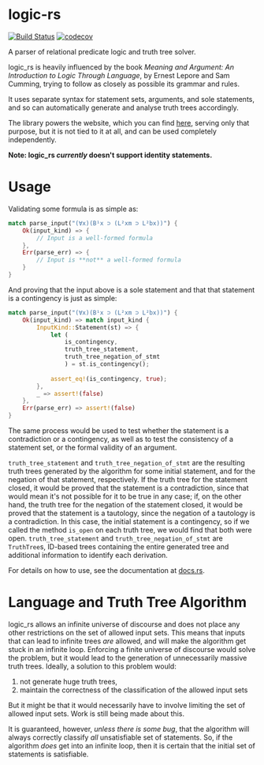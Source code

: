 # logic-rs
[![Build Status](https://travis-ci.org/ixjf/logic-rs.svg?branch=master)](https://travis-ci.org/ixjf/logic-rs)
[![codecov](https://codecov.io/gh/ixjf/logic-rs/branch/master/graph/badge.svg)](https://codecov.io/gh/ixjf/logic-rs)

A parser of relational predicate logic and truth tree solver.

logic_rs is heavily influenced by the book _Meaning and Argument:
An Introduction to Logic Through Language_, by Ernest Lepore and Sam Cumming, trying
to follow as closely as possible its grammar and rules.

It uses separate syntax for statement sets, arguments, and sole statements, and so
can automatically generate and analyse truth trees accordingly.

The library powers the website, which you can find [here](https://ixjf.github.io/logic-rs/),
serving only that purpose, but it is not tied to it at all, and can be used
completely independently.

**Note: logic_rs _currently_ doesn't support identity statements.**

# Usage
Validating some formula is as simple as:

```rust
match parse_input("(∀x)(B¹x ⊃ (L²xm ⊃ L²bx))") {
    Ok(input_kind) => {
        // Input is a well-formed formula
    },
    Err(parse_err) => {
        // Input is **not** a well-formed formula
    }
}
```

And proving that the input above is a sole statement and that that statement is a contingency
is just as simple:
```rust
match parse_input("(∀x)(B¹x ⊃ (L²xm ⊃ L²bx))") {
    Ok(input_kind) => match input_kind {
        InputKind::Statement(st) => {
            let (
                is_contingency,
                truth_tree_statement,
                truth_tree_negation_of_stmt
                ) = st.is_contingency();
            
            assert_eq!(is_contingency, true);
        },
        _ => assert!(false)
    },
    Err(parse_err) => assert!(false)
}
```

The same process would be used to test whether the statement is a contradiction or a contingency, as well
as to test the consistency of a statement set, or the formal validity of an argument. 


`truth_tree_statement` and `truth_tree_negation_of_stmt` are the resulting truth trees generated by the algorithm for some initial
statement, and for the negation of that statement, respectively. If the truth tree
for the statement closed, it would be proved that the statement is a contradiction, since that would mean it's not possible
for it to be true in any case; if, on the other hand, the truth tree for the negation of the statement closed, it would be
proved that the statement is a tautology, since the negation of a tautology is a contradiction.
In this case, the initial statement is a contingency, so if we called the method `is_open` on each
truth tree, we would find that both were open. `truth_tree_statement` and `truth_tree_negation_of_stmt` are
`TruthTree`s, ID-based trees containing the entire generated tree and additional information to identify
each derivation.


For details on how to use, see the documentation at [docs.rs](https://docs.rs/logic_rs/0.1.0).

# Language and Truth Tree Algorithm
logic_rs allows an infinite universe of discourse and does not place any other restrictions on the set
of allowed input sets. This means that inputs that can lead to infinite trees _are_ allowed,
and will make the algorithm get stuck in an infinite loop. Enforcing a finite universe of discourse
would solve the problem, but it would lead to the generation of unnecessarily massive truth trees. Ideally,
a solution to this problem would:
1) not generate huge truth trees,
2) maintain the correctness of the classification of the allowed input sets

But it might be that it would necessarily have to involve limiting the set of allowed input sets. Work is still
being made about this.

It is guaranteed, however, _unless there is some bug_, that the algorithm will always correctly classify
_all_ unsatisfiable set of statements. So, if the algorithm _does_ get into an infinite loop, then
it is certain that the initial set of statements is satisfiable.